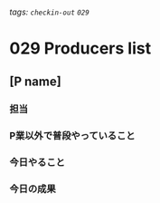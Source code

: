 ###### tags: `checkin-out` `029`

# 029 Producers list

## [P name]

### 担当

### P業以外で普段やっていること

### 今日やること

### 今日の成果
